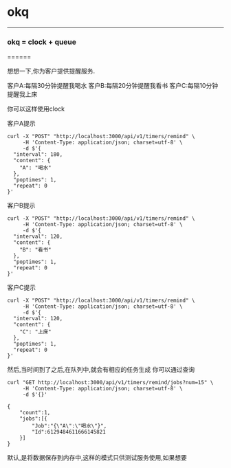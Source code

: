 # okq
--------

### okq = clock + queue
======

想想一下,你为客户提供提醒服务.

客户A:每隔30分钟提醒我喝水
客户B:每隔20分钟提醒我看书
客户C:每隔10分钟提醒我上床

你可以这样使用clock

客户A提示
```
curl -X "POST" "http://localhost:3000/api/v1/timers/remind" \
     -H 'Content-Type: application/json; charset=utf-8' \
     -d $'{
  "interval": 180,
  "content": {
    "A": "喝水"
  },
  "poptimes": 1,
  "repeat": 0
}'
```

客户B提示
```
curl -X "POST" "http://localhost:3000/api/v1/timers/remind" \
     -H 'Content-Type: application/json; charset=utf-8' \
     -d $'{
  "interval": 120,
  "content": {
    "B": "看书"
  },
  "poptimes": 1,
  "repeat": 0
}'
```

客户C提示
```
curl -X "POST" "http://localhost:3000/api/v1/timers/remind" \
     -H 'Content-Type: application/json; charset=utf-8' \
     -d $'{
  "interval": 120,
  "content": {
    "C": "上床"
  },
  "poptimes": 1,
  "repeat": 0
}'
```

然后,当时间到了之后,在队列中,就会有相应的任务生成
你可以通过查询
```
curl "GET http://localhost:3000/api/v1/timers/remind/jobs?num=15" \
     -H 'Content-Type: application/json; charset=utf-8' \
     -d $'{}'
```

```
{
    "count":1,
    "jobs":[{
        "Job":"{\"A\":\"喝水\"}",
        "Id":6129484611666145821
    }]
}
```

默认,是将数据保存到内存中,这样的模式只供测试服务使用,如果想要